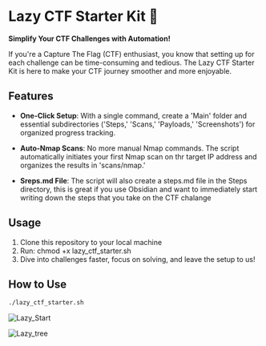 # Lazy CTF Starter Kit 🚀

**Simplify Your CTF Challenges with Automation!**

If you're a Capture The Flag (CTF) enthusiast, you know that setting up for each challenge can be time-consuming and tedious. The Lazy CTF Starter Kit is here to make your CTF journey smoother and more enjoyable.

## Features

- **One-Click Setup**: With a single command, create a 'Main' folder and essential subdirectories ('Steps,' 'Scans,' 'Payloads,' 'Screenshots') for organized progress tracking.

- **Auto-Nmap Scans**: No more manual Nmap commands. The script automatically initiates your first Nmap scan on thr target IP address and organizes the results in 'scans/nmap.'

- **Sreps.md File**: The script will also create a steps.md file in the Steps directory, this is great if you use Obsidian and want to immediately start writing down the steps that you take on the CTF chalange

## Usage

1. Clone this repository to your local machine
2. Run: chmod +x lazy_ctf_starter.sh 
3. Dive into challenges faster, focus on solving, and leave the setup to us!

## How to Use

```bash
./lazy_ctf_starter.sh
```

![Lazy_Start](https://github.com/PSySpinner/Lazy-CTF/assets/117143735/acc0df29-6f95-4b28-807f-65d7ed4b17a4)


![Lazy_tree](https://github.com/PSySpinner/Lazy-CTF/assets/117143735/def0bd3c-d409-4a2d-b163-3dd6888e5996)

